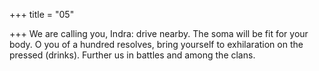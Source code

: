 +++
title = "05"

+++
We are calling you, Indra: drive nearby. The soma will be fit for
your body.
O you of a hundred resolves, bring yourself to exhilaration on the
pressed (drinks). Further us in battles and among the clans.